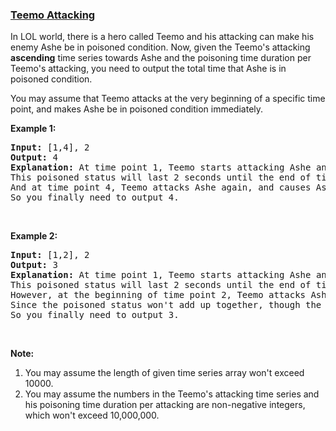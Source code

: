 ### [Teemo Attacking](https://leetcode.com/problems/teemo-attacking)

<p>In LOL world, there is a hero called Teemo and his attacking can make his enemy Ashe be in poisoned condition. Now, given the Teemo&#39;s attacking <b>ascending</b> time series towards Ashe and the poisoning time duration per Teemo&#39;s attacking, you need to output the total time that Ashe is in poisoned condition.</p>

<p>You may assume that Teemo attacks at the very beginning of a specific time point, and makes Ashe be in poisoned condition immediately.</p>

<p><b>Example 1:</b></p>

<pre>
<b>Input:</b> [1,4], 2
<b>Output:</b> 4
<b>Explanation:</b> At time point 1, Teemo starts attacking Ashe and makes Ashe be poisoned immediately. 
This poisoned status will last 2 seconds until the end of time point 2. 
And at time point 4, Teemo attacks Ashe again, and causes Ashe to be in poisoned status for another 2 seconds. 
So you finally need to output 4.
</pre>

<p>&nbsp;</p>

<p><b>Example 2:</b></p>

<pre>
<b>Input:</b> [1,2], 2
<b>Output:</b> 3
<b>Explanation:</b> At time point 1, Teemo starts attacking Ashe and makes Ashe be poisoned. 
This poisoned status will last 2 seconds until the end of time point 2. 
However, at the beginning of time point 2, Teemo attacks Ashe again who is already in poisoned status. 
Since the poisoned status won&#39;t add up together, though the second poisoning attack will still work at time point 2, it will stop at the end of time point 3. 
So you finally need to output 3.
</pre>

<p>&nbsp;</p>

<p><b>Note:</b></p>

<ol>
	<li>You may assume the length of given time series array won&#39;t exceed 10000.</li>
	<li>You may assume the numbers in the Teemo&#39;s attacking time series and his poisoning time duration per attacking are non-negative integers, which won&#39;t exceed 10,000,000.</li>
</ol>

<p>&nbsp;</p>
